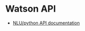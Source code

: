 # Watson API
- [NLU/python API documentation](https://cloud.ibm.com/apidocs/natural-language-understanding?code=python)